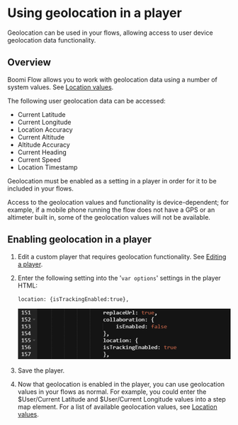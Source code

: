 # Using geolocation in a player 

<head>
  <meta name="guidename" content="Flow"/>
  <meta name="context" content="GUID-f69770b6-9414-46bd-a6da-68d078855a4b"/>
</head>


Geolocation can be used in your flows, allowing access to user device geolocation data functionality.

## Overview 

Boomi Flow allows you to work with geolocation data using a number of system values. See [Location values](r-flo-Values_System_User_Values_d9728e25-86de-4d77-8246-a04031fe6b63.md#section_bxl_j1w_jjb).

The following user geolocation data can be accessed:

-   Current Latitude
-   Current Longitude
-   Location Accuracy
-   Current Altitude
-   Altitude Accuracy
-   Current Heading
-   Current Speed
-   Location Timestamp

Geolocation must be enabled as a setting in a player in order for it to be included in your flows.

Access to the geolocation values and functionality is device-dependent; for example, if a mobile phone running the flow does not have a GPS or an altimeter built in, some of the geolocation values will not be available.

## Enabling geolocation in a player 

1. Edit a custom player that requires geolocation functionality. See [Editing a player](t-flo-Players_Editing_1a1c96a1-6f8e-40ab-aec7-75778f374c1d.md).
2.  Enter the following setting into the '`var options`' settings in the player HTML:

    ```
    location: {isTrackingEnabled:true},
    ```

    ![Enabling geolocation in a player](../Images/img-flo-Players_geolocation_4d6b8769-06a5-493f-b7a8-764f512fdc92.png)

3.  Save the player.
   
4.  Now that geolocation is enabled in the player, you can use geolocation values in your flows as normal. For example, you could enter the $User/Current Latitude and $User/Current Longitude values into a step map element. For a list of available geolocation values, see [Location values](r-flo-Values_System_User_Values_d9728e25-86de-4d77-8246-a04031fe6b63.md#section_bxl_j1w_jjb).